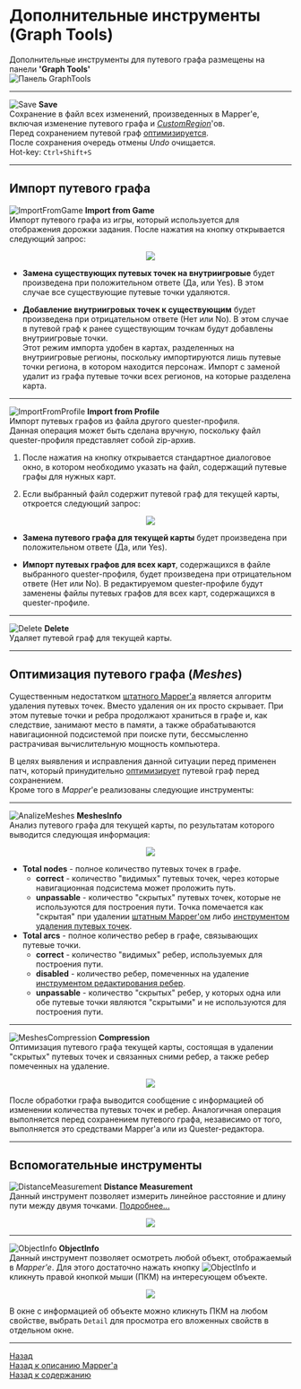 # Дополнительные инструменты (Graph Tools)

Дополнительные инструменты для путевого графа размещены на панели **'Graph Tools'**  
![Панель GraphTools](img/MapperExt-Panel-MeshesTools.png)

---

![Save](img/icons/miniSave.png) **<a name="ref-Save">Save</a>**  
Сохранение в файл всех изменений, произведенных в Mapper'e, включая изменение путевого графа и [*CustomRegion*](../../General/Glossary-RU.md#ref-CustomRegion)'ов.  
Перед сохранением путевой граф [оптимизируется](#ref-Compression).  
После сохранения очередь отмены *Undo* очищается.  
Hot-key: ``Ctrl+Shift+S``  

---

## <a name="ref-ImportMeshes"></a> **Импорт путевого графа**

![ImportFromGame](img/icons/miniClone.png) **<a name="ref-ImportFromGame">Import from Game</a>**  
Импорт путевого графа из игры, который используется для отображения дорожки задания.
После нажатия на кнопку открывается следующий запрос:  

<p align="center"><img src="img/GraphTools/ImportFromGame-Request.png"></p>

- **Замена существующих путевых точек на внутриигровые** будет произведена при положительном ответе (Да, или Yes). В этом случае все существующие путевые точки удаляются.

- **Добавление внутриигровых точек к существующим** будет произведена при отрицательном ответе (Нет или No). В этом случае в путевой граф к ранее существующим точкам будут добавлены внутриигровые точки.  
  Этот режим импорта удобен в картах, разделенных на внутриигровые регионы, поскольку импортируются лишь путевые точки региона, в котором находится персонаж. Импорт с заменой удалит из графа путевые точки всех регионов, на которые разделена карта.

---

![ImportFromProfile](img/icons/miniImport.png) **<a name="ref-ImportFromProfile">Import from Profile</a>**  
Импорт путевых графов из файла другого quester-профиля.  
Данная операция может быть сделана вручную, поскольку файл quester-профиля представляет собой zip-архив.

1. После нажатия на кнопку открывается стандартное диалоговое окно, в котором необходимо указать на файл, содержащий путевые графы для нужных карт.
   
2. Если выбранный файл содержит путевой граф для текущей карты, откроется следующий запрос:  

  <p align="center"><img src="img/GraphTools/ImportFromProfile-Request.png"></p>  

  - **Замена путевого графа для текущей карты** будет произведена при положительном ответе (Да, или Yes).

  - **Импорт путевых графов для всех карт**, содержащихся в файле выбранного quester-профиля, будет произведена при отрицательном ответе (Нет или No). В редактируемом quester-профиле будут заменены файлы путевых графов для всех карт, содержащихся в quester-профиле.

---

![Delete](img/icons/miniDelete.png) **<a name="ref-Delete">Delete</a>**  
Удаляет путевой граф для текущей карты.  

---

## <a name="ref-Meshes"></a> **Оптимизация путевого графа (*Meshes*)**

Существенным недостатком [штатного Mapper'a](https://www.neverwinter-bot.com/forums/viewtopic.php?p=43909#p43909) является алгоритм удаления путевых точек. Вместо удаления он их просто скрывает. При этом путевые точки и ребра продолжают храниться в графе и, как следствие, занимают место в памяти, а также обрабатываются навигационной подсистемой при поиске пути, бессмысленно растрачивая вычислительную мощность компьютера.

В целях выявления и исправления данной ситуации перед применен патч, который принудительно [оптимизирует](#ref-Compression) путевой граф перед сохранением.  
Кроме того в *Mapper*'e реализованы следующие инструменты:

---

![AnalizeMeshes](img/icons/miniAnalize.png) **<a name="ref-MeshesInfo">MeshesInfo</a>**  
Анализ путевого графа для текущей карты, по результатам которого выводится следующая информация:  

<p align="center"><img src="img/GraphTools/MeshesInfo.png"></p>

- **Total nodes** - полное количество путевых точек в графе.
  + **correct** - количество "видимых" путевых точек, через которые навигационная подсистема может проложить путь.
  + **unpassable** - количество "скрытых" путевых точек, которые не используются для построения пути. Точка помечается как "скрытая" при удалении [штатным Mapper'ом](https://www.neverwinter-bot.com/forums/viewtopic.php?p=43909#p43909) либо [инструментом удаления путевых точек](Mapper-EditTools-DeleteNodes-RU.md).
- **Total arcs** - полное количество ребер в графе, связывающих путевые точки.
  + **correct** - количество "видимых" ребер, используемых для построения пути.
  + **disabled** - количество ребер, помеченных на удаление [инструментом редактирования ребер](Mapper-EditTools-EditEdges-RU.md).
  + **unpassable** - количество "скрытых" ребер, у которых одна или обе путевые точки являются "скрытыми" и не используются для построения пути.

---

![MeshesCompression](img/icons/miniWizard.png) **<a name="ref-Compression">Compression</a>**  
Оптимизация путевого графа текущей карты, состоящая в удалении "скрытых" путевых точек и связанных сними ребер, а также ребер помеченных на удаление.  

<p align="center"><img src="img/GraphTools/Compression.png"></p>

После обработки графа выводится сообщение с информацией об изменении количества путевых точек и ребер.
Аналогичная операция выполняется перед сохранением путевого графа, независимо от того, выполняется это средствами Mapper'a или из Quester-редактора.

---

## **Вспомогательные инструменты**

![DistanceMeasurement](img/icons/miniRuler.png) **<a name="ref-DistanceMeasurement">Distance Measurement</a>**  
Данный инструмент позволяет измерить линейное расстояние и длину пути между двумя точками. [Подробнее...](Mapper-GraphTools-DistanceMeasurement-RU.md)

<p align="center"><img src="img/GraphTools/DistanceMeasurement-NormalPath.png"></p>

---

![ObjectInfo](img/icons/miniInfo.png) **<a name="ref-ObjectInfo">ObjectInfo</a>**  
Данный инструмент позволяет осмотреть любой объект, отображаемый в *Mapper'e*. Для этого достаточно нажать кнопку ![ObjectInfo](img/icons/miniInfo.png) и кликнуть правой кнопкой мыши (ПКМ) на интересующем объекте.

<p align="center"><img src="img/GraphTools/ObjectInfo.png"></p>

В окне с информацией об объекте можно кликнуть ПКМ на любом свойстве, выбрать ``Detail`` для просмотра его вложенных свойств в отдельном окне.

---

<a href="javascript:history.back()">Назад</a>  
[Назад к описанию Mapper'a](Mapper-RU.md)  
[Назад к содержанию](../../../index.md)